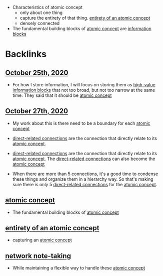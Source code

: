 - Characteristics of atomic concept
    - only about one thing 
    - capture the entirety of that thing. [entirety of an atomic concept](<entirety of an atomic concept.md>)
    - densely connected
- The fundamental building blocks of [atomic concept](<atomic concept.md>) are [information blocks](<information blocks.md>)

# Backlinks
## [October 25th, 2020](<October 25th, 2020.md>)
- For how I store information, I will focus on storing them as [high-value information blocks](<high-value information blocks.md>) that not too broad, but not too narrow at the same time. They said that it should be [atomic concept](<atomic concept.md>)

## [October 27th, 2020](<October 27th, 2020.md>)
- My work about this is there need to be a boundary for each [atomic concept](<atomic concept.md>)

- [direct-related connections](<direct-related connections.md>) are the connection that directly relate to its [atomic concept](<atomic concept.md>).

- [direct-related connections](<direct-related connections.md>) are the connection that directly relate to its [atomic concept](<atomic concept.md>). The [direct-related connections](<direct-related connections.md>) can also become the [atomic concept](<atomic concept.md>)

- When there are more than 5 connections, it's a good time to condense these things and organize them in a hierarchy way. So that's making sure there is only 5 [direct-related connections](<direct-related connections.md>) for the [atomic concept](<atomic concept.md>).

## [atomic concept](<atomic concept.md>)
- The fundamental building blocks of [atomic concept](<atomic concept.md>)

## [entirety of an atomic concept](<entirety of an atomic concept.md>)
- capturing an [atomic concept](<atomic concept.md>)

## [network note-taking](<network note-taking.md>)
- While maintaining a flexible way to handle these [atomic concept](<atomic concept.md>)

